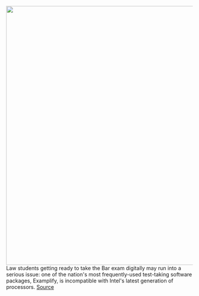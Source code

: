 <img src='https://cdn.vox-cdn.com/thumbor/Nwto1a5_wB5QrY0fEzh-lfDNv84=/0x0:2040x1360/1200x800/filters:focal(857x517:1183x843)/cdn.vox-cdn.com/uploads/chorus_image/image/71109651/akrales_220426_5160_0108.0.jpg' width='700px' /><br/>
Law students getting ready to take the Bar exam digitally may run into a serious issue: one of the nation's most frequently-used test-taking software packages, Examplify, is incompatible with Intel's latest generation of processors.
<a href='https://www.theverge.com/2022/7/13/23209784/intel-law-students-12th-gen-processor-bar-exam-examplify-examsoft'> Source <a/>
